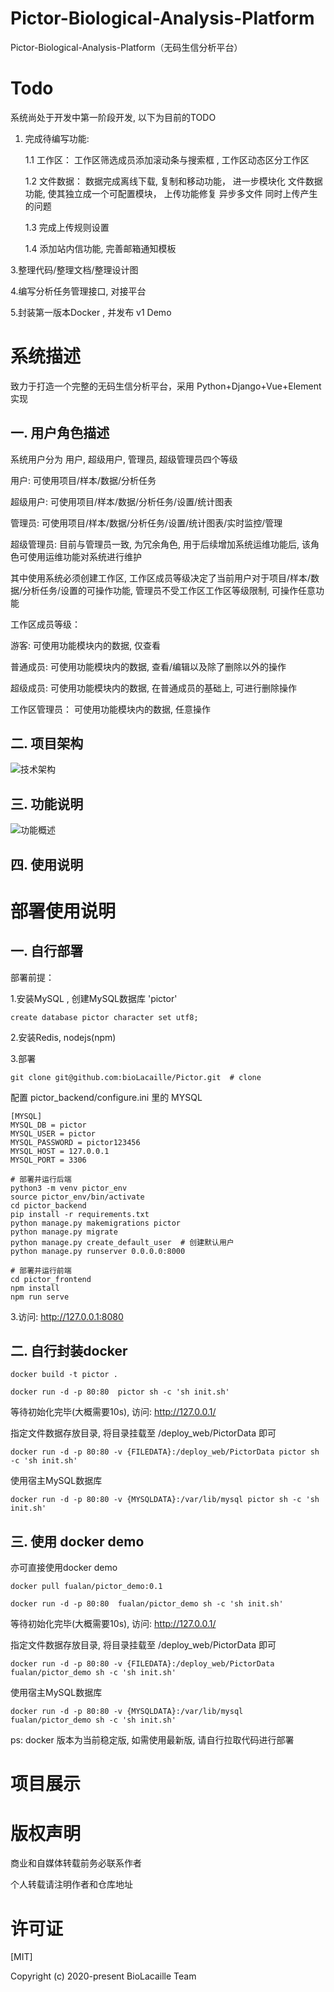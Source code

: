 # Pictor-Biological-Analysis-Platform

Pictor-Biological-Analysis-Platform（无码生信分析平台）

# Todo

系统尚处于开发中第一阶段开发, 以下为目前的TODO

1. 完成待编写功能:

   1.1 工作区： 工作区筛选成员添加滚动条与搜索框 , 工作区动态区分工作区
      
   1.2 文件数据： 数据完成离线下载, 复制和移动功能， 进一步模块化 文件数据 功能, 使其独立成一个可配置模块， 上传功能修复 异步多文件 同时上传产生的问题
      
   1.3 完成上传规则设置
      
   1.4 添加站内信功能, 完善邮箱通知模板
      
3.整理代码/整理文档/整理设计图
   
4.编写分析任务管理接口, 对接平台

5.封装第一版本Docker , 并发布 v1 Demo 

# 系统描述

致力于打造一个完整的无码生信分析平台，采用 Python+Django+Vue+Element 实现

## 一. 用户角色描述

系统用户分为 用户, 超级用户, 管理员, 超级管理员四个等级

用户:  可使用项目/样本/数据/分析任务

超级用户:  可使用项目/样本/数据/分析任务/设置/统计图表

管理员: 可使用项目/样本/数据/分析任务/设置/统计图表/实时监控/管理

超级管理员: 目前与管理员一致, 为冗余角色, 用于后续增加系统运维功能后, 该角色可使用运维功能对系统进行维护

其中使用系统必须创建工作区, 工作区成员等级决定了当前用户对于项目/样本/数据/分析任务/设置的可操作功能, 管理员不受工作区工作区等级限制, 可操作任意功能

工作区成员等级：

游客: 可使用功能模块内的数据, 仅查看

普通成员: 可使用功能模块内的数据, 查看/编辑以及除了删除以外的操作

超级成员: 可使用功能模块内的数据, 在普通成员的基础上, 可进行删除操作

工作区管理员： 可使用功能模块内的数据, 任意操作

## 二. 项目架构

![技术架构](https://sagene-i-cloud-dev.s3.cn-north-1.amazonaws.com.cn/data/public/%E6%8A%80%E6%9C%AF%E6%9E%B6%E6%9E%84%E8%AE%BE%E8%AE%A1+.jpg)


## 三. 功能说明

![功能概述](https://sagene-i-cloud-dev.s3.cn-north-1.amazonaws.com.cn/data/public/Pictor%E5%8A%9F%E8%83%BD%E6%A6%82%E8%BF%B0.jpg)

## 四. 使用说明

# 部署使用说明

## 一. 自行部署

部署前提：
 
1.安装MySQL , 创建MySQL数据库 'pictor'

```shell script
create database pictor character set utf8;
```

2.安装Redis, nodejs(npm)


3.部署

```shell script
git clone git@github.com:bioLacaille/Pictor.git  # clone
```

配置 pictor_backend/configure.ini 里的 MYSQL 

```shell script
[MYSQL]
MYSQL_DB = pictor
MYSQL_USER = pictor
MYSQL_PASSWORD = pictor123456
MYSQL_HOST = 127.0.0.1
MYSQL_PORT = 3306

```

```shell script
# 部署并运行后端
python3 -m venv pictor_env
source pictor_env/bin/activate
cd pictor_backend
pip install -r requirements.txt
python manage.py makemigrations pictor
python manage.py migrate
python manage.py create_default_user  # 创建默认用户
python manage.py runserver 0.0.0.0:8000
```

```shell script
# 部署并运行前端
cd pictor_frontend
npm install
npm run serve
```

3.访问: http://127.0.0.1:8080

## 二. 自行封装docker

```shell script
docker build -t pictor .
```

```shell script
docker run -d -p 80:80  pictor sh -c 'sh init.sh'
```

等待初始化完毕(大概需要10s), 访问: http://127.0.0.1/

指定文件数据存放目录, 将目录挂载至 /deploy_web/PictorData 即可 

```shell script
docker run -d -p 80:80 -v {FILEDATA}:/deploy_web/PictorData pictor sh -c 'sh init.sh'
```

使用宿主MySQL数据库

```shell script
docker run -d -p 80:80 -v {MYSQLDATA}:/var/lib/mysql pictor sh -c 'sh init.sh'
```


## 三. 使用 docker demo 

亦可直接使用docker demo

```shell script
docker pull fualan/pictor_demo:0.1
```

```shell script
docker run -d -p 80:80  fualan/pictor_demo sh -c 'sh init.sh'
```

等待初始化完毕(大概需要10s), 访问: http://127.0.0.1/


指定文件数据存放目录, 将目录挂载至 /deploy_web/PictorData 即可 

```shell script
docker run -d -p 80:80 -v {FILEDATA}:/deploy_web/PictorData fualan/pictor_demo sh -c 'sh init.sh'
```

使用宿主MySQL数据库

```shell script
docker run -d -p 80:80 -v {MYSQLDATA}:/var/lib/mysql fualan/pictor_demo sh -c 'sh init.sh'
```

ps: docker 版本为当前稳定版, 如需使用最新版, 请自行拉取代码进行部署

# 项目展示

# 版权声明

商业和自媒体转载前务必联系作者

个人转载请注明作者和仓库地址

# 许可证

[MIT]

Copyright (c) 2020-present BioLacaille Team 
